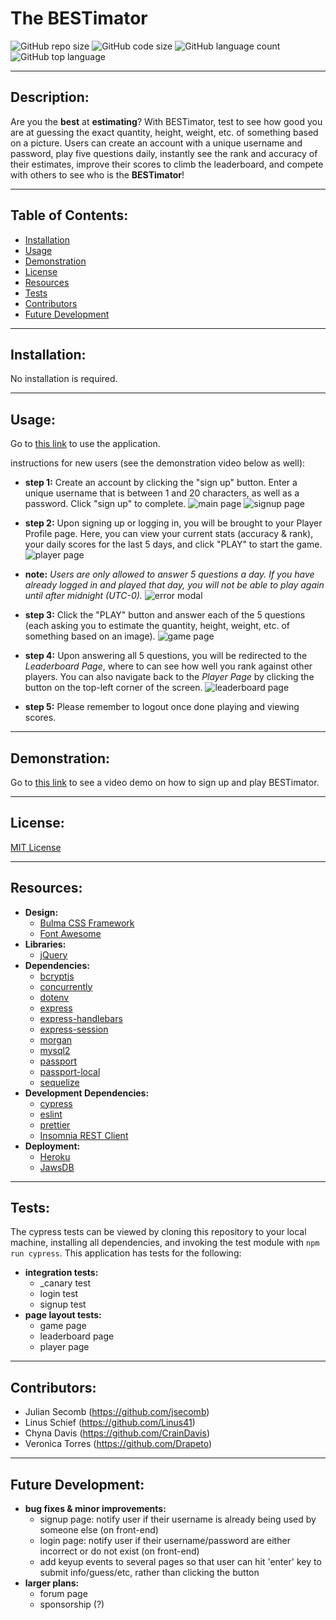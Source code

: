 # The BESTimator
  ![GitHub repo size](https://img.shields.io/github/repo-size/CrainDavis/Bestimator?style=for-the-badge) ![GitHub code size](https://img.shields.io/github/languages/code-size/CrainDavis/Bestimator?color=gold&style=for-the-badge) ![GitHub language count](https://img.shields.io/github/languages/count/CrainDavis/Bestimator?color=green&style=for-the-badge) ![GitHub top language](https://img.shields.io/github/languages/top/CrainDavis/Bestimator?color=red&style=for-the-badge)

---

## Description:
Are you the __best__ at __estimating__? With BESTimator, test to see how good you are at guessing the exact quantity, height, weight, etc. of something based on a picture. Users can create an account with a unique username and password, play five questions daily, instantly see the rank and accuracy of their estimates, improve their scores to climb the leaderboard, and compete with others to see who is the __BESTimator__!

---

## Table of Contents:
* [Installation](#installation)
* [Usage](#usage)
* [Demonstration](#demonstration)
* [License](#license)
* [Resources](#resources)
* [Tests](#tests)
* [Contributors](#contributors)
* [Future Development](#future-development)

---

## Installation:
No installation is required.

---

## Usage:
Go to [this link](https://the-bestimator.herokuapp.com/) to use the application.

instructions for new users (see the demonstration video below as well):
* __step 1:__ Create an account by clicking the "sign up" button. Enter a unique username that is between 1 and 20 characters, as well as a password. Click "sign up" to complete.
![main page](images/main-page.png)
![signup page](images/signup-page.png)

* __step 2:__ Upon signing up or logging in, you will be brought to your Player Profile page. Here, you can view your current stats (accuracy & rank), your daily scores for the last 5 days, and click "PLAY" to start the game.
![player page](images/player-page.png)

* __note:__ _Users are only allowed to answer 5 questions a day. If you have already logged in and played that day, you will not be able to play again until after midnight (UTC-0)._
![error modal](images/play-error.png)

* __step 3:__ Click the "PLAY" button and answer each of the 5 questions (each asking you to estimate the quantity, height, weight, etc. of something based on an image).
![game page](images/game-page.png)

* __step 4:__ Upon answering all 5 questions, you will be redirected to the _Leaderboard Page_, where to can see how well you rank against other players. You can also navigate back to the _Player Page_ by clicking the button on the top-left corner of the screen.
![leaderboard page](images/leaderboard-page.png)

* __step 5:__ Please remember to logout once done playing and viewing scores.

---

## Demonstration:
Go to [this link](https://drive.google.com/file/d/1fDYxFkJNnOrkpX1yfp5RU5QwE5cD7LVF/view) to see a video demo on how to sign up and play BESTimator.

---

## License:
[MIT License](https://opensource.org/licenses/MIT)

---

## Resources:
* __Design:__
  * [Bulma CSS Framework](https://bulma.io/documentation/overview/start/)
  * [Font Awesome](https://fontawesome.com/)
* __Libraries:__
  * [jQuery](https://jquery.com/)
* __Dependencies:__
  * [bcryptjs](https://www.npmjs.com/package/bcryptjs)
  * [concurrently](https://www.npmjs.com/package/concurrently)
  * [dotenv](https://www.npmjs.com/package/dotenv)
  * [express](https://www.npmjs.com/package/express)
  * [express-handlebars](https://www.npmjs.com/package/express-handlebars)
  * [express-session](https://www.npmjs.com/package/express-session)
  * [morgan](https://www.npmjs.com/package/morgan)
  * [mysql2](https://www.npmjs.com/package/mysql2)
  * [passport](https://www.npmjs.com/package/passport)
  * [passport-local](https://www.npmjs.com/package/passport-local)
  * [sequelize](https://www.npmjs.com/package/sequelize)
* __Development Dependencies:__
  * [cypress](https://www.npmjs.com/package/cypress)
  * [eslint](https://www.npmjs.com/package/eslint)
  * [prettier](https://www.npmjs.com/package/prettier)
  * [Insomnia REST Client](https://insomnia.rest/)
* __Deployment:__
  * [Heroku](https://www.heroku.com/home)
  * [JawsDB](https://www.jawsdb.com/)

---

## Tests:
The cypress tests can be viewed by cloning this repository to your local machine, installing all dependencies, and invoking the test module with `npm run cypress`. This application has tests for the following:
* __integration tests:__
  * _canary test
  * login test
  * signup test
* __page layout tests:__
  * game page
  * leaderboard page
  * player page

---

## Contributors: 
* Julian Secomb (https://github.com/jsecomb)
* Linus Schief (https://github.com/Linus41)
* Chyna Davis (https://github.com/CrainDavis)
* Veronica Torres (https://github.com/Drapeto)

---

## Future Development:
* __bug fixes & minor improvements:__
  * signup page: notify user if their username is already being used by someone else (on front-end)
  * login page: notify user if their username/password are either incorrect or do not exist (on front-end)
  * add keyup events to several pages so that user can hit 'enter' key to submit info/guess/etc, rather than clicking the button
* __larger plans:__
  * forum page
  * sponsorship (?)
